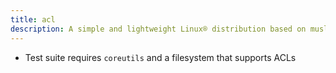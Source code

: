 ```yaml
---
title: acl
description: A simple and lightweight Linux® distribution based on musl libc and toybox
---
```


- Test suite requires `coreutils` and a filesystem that supports ACLs
